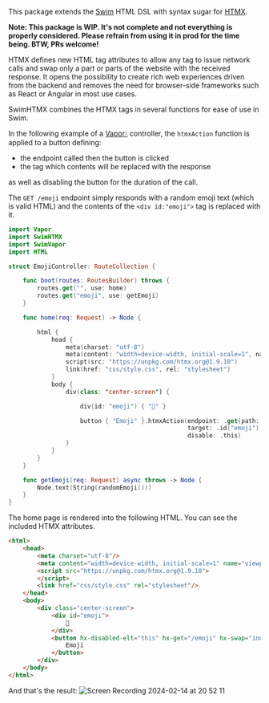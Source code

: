 This  package extends the [Swim](https://github.com/robb/Swim) HTML DSL with syntax sugar for [HTMX](https://htmx.org).

**Note: This package is WIP. It's not complete and not everything is properly considered. Please refrain from using it in prod for the time being. BTW, PRs welcome!**

HTMX defines new HTML tag attributes to allow any tag to issue network calls and swap only a part or parts of the website with the received response. It opens the possibility to create rich web experiences driven from the backend and removes the need for browser-side frameworks such as React or Angular in most use cases.

SwimHTMX combines the HTMX tags in several functions for ease of use in Swim.

In the following example of a [Vapor💧](https://github.com/vapor/vapor) controller, the `htmxAction` function is applied to a button defining:
- the endpoint called then the button is clicked
- the tag which contents will be replaced with the response

as well as disabling the button for the duration of the call.

The `GET /emoji` endpoint simply responds with a random emoji text (which is valid HTML) and the contents of the `<div id:"emoji">` tag is replaced with it.

```Swift
import Vapor
import SwimHTMX
import SwimVapor
import HTML

struct EmojiController: RouteCollection {

    func boot(routes: RoutesBuilder) throws {
        routes.get("", use: home)
        routes.get("emoji", use: getEmoji)
    }

    func home(req: Request) -> Node {

        html {
            head {
                meta(charset: "utf-8")
                meta(content: "width=device-width, initial-scale=1", name: "viewport")
                script(src: "https://unpkg.com/htmx.org@1.9.10")
                link(href: "css/style.css", rel: "stylesheet")
            }
            body {
                div(class: "center-screen") {

                    div(id: "emoji") { "🙂" }

                    button { "Emoji" }.htmxAction(endpoint: .get(path: "/emoji"),
                                                  target: .id("emoji"),
                                                  disable: .this)
                }
            }
        }
    }

    func getEmoji(req: Request) async throws -> Node {
        Node.text(String(randomEmoji()))
    }
}
```

The home page is rendered into the following HTML. You can see the included HTMX attributes.

```HTML
<html>
	<head>
		<meta charset="utf-8"/>
		<meta content="width=device-width, initial-scale=1" name="viewport"/>
		<script src="https://unpkg.com/htmx.org@1.9.10">
		</script>
		<link href="css/style.css" rel="stylesheet"/>
	</head>
	<body>
		<div class="center-screen">
			<div id="emoji">
				🙂
			</div>
			<button hx-disabled-elt="this" hx-get="/emoji" hx-swap="innerHTML" hx-target="#emoji">
				Emoji
			</button>
		</div>
	</body>
</html>
```
And that's the result:
![Screen Recording 2024-02-14 at 20 52 11](https://github.com/maciejtrybilo/Swim-htmx/assets/1718852/5f34604a-f083-435f-b6c4-a50f05bfd628)
